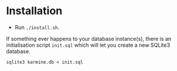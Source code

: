 # Installation

- Run `./install.sh`.

If something ever happens to your database instance(s), there is an initialisation script `init.sql` which will let you create a new SQLite3 database.  

```
sqlite3 karmine.db < init.sql
```